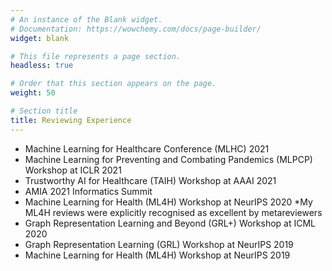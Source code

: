 ```yaml
---
# An instance of the Blank widget.
# Documentation: https://wowchemy.com/docs/page-builder/
widget: blank

# This file represents a page section.
headless: true

# Order that this section appears on the page.
weight: 50

# Section title
title: Reviewing Experience
---
```


- Machine Learning for Healthcare Conference (MLHC) 2021
- Machine Learning for Preventing and Combating Pandemics (MLPCP) Workshop at ICLR 2021
- Trustworthy AI for Healthcare (TAIH) Workshop at AAAI 2021
- AMIA 2021 Informatics Summit
- Machine Learning for Health (ML4H) Workshop at NeurIPS 2020
    *My ML4H reviews were explicitly recognised as excellent by metareviewers
- Graph Representation Learning and Beyond (GRL+) Workshop at ICML 2020
- Graph Representation Learning (GRL) Workshop at NeurIPS 2019
- Machine Learning for Health (ML4H) Workshop at NeurIPS 2019
